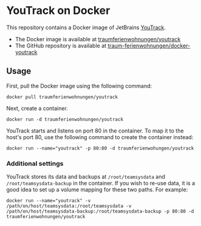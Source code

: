 # YouTrack on Docker

This repository contains a Docker image of JetBrains [YouTrack](http://www.jetbrains.com/youtrack).

* The Docker image is available at [traumferienwohnungen/youtrack](https://registry.hub.docker.com/u/traumferienwohnungen/youtrack/)
* The GitHub repository is available at [traum-ferienwohnungen/docker-youtrack](https://github.com/traum-ferienwohnungen/docker-youtrack)

## Usage

First, pull the Docker image using the following command:

	docker pull traumferienwohnungen/youtrack

Next, create a container.

	docker run -d traumferienwohnungen/youtrack

YouTrack starts and listens on port 80 in the container. To map it to the host's port 80, use the following command to create the container instead:

	docker run --name="youtrack" -p 80:80 -d traumferienwohungen/youtrack

### Additional settings

YouTrack stores its data and backups at ```/root/teamsysdata``` and ```/root/teamsysdata-backup``` in the container. If you wish to re-use data, it is a good idea to set up a volume mapping for these two paths. For example:

	docker run --name="youtrack" -v /path/on/host/teamsysdata:/root/teamsysdata -v /path/on/host/teamsysdata-backup:/root/teamsysdata-backup -p 80:80 -d traumferienwohnungen/youtrack
